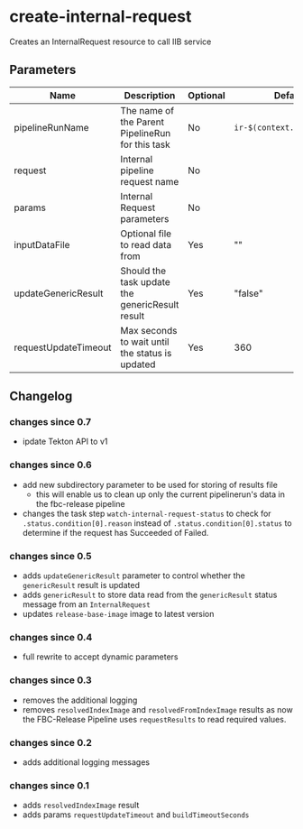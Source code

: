 # create-internal-request

Creates an InternalRequest resource to call IIB service

## Parameters

| Name | Description | Optional | Default value |
|------|-------------|----------|---------------|
| pipelineRunName | The name of the Parent PipelineRun for this task | No | `ir-$(context.pipelineRun.name)` |
| request | Internal pipeline request name | No | |
| params | Internal Request parameters | No | |
| inputDataFile | Optional file to read data from | Yes | "" |
| updateGenericResult | Should the task update the genericResult result  | Yes | "false" |
| requestUpdateTimeout | Max seconds to wait until the status is updated | Yes | 360 |

## Changelog

### changes since 0.7
- ipdate Tekton API to v1

### changes since 0.6
- add new subdirectory parameter to be used for storing of results file
    - this will enable us to clean up only the current pipelinerun's
      data in the fbc-release pipeline
- changes the task step `watch-internal-request-status` to check for
  `.status.condition[0].reason` instead of `.status.condition[0].status` to determine
  if the request has Succeeded of Failed.

### changes since 0.5
- adds `updateGenericResult` parameter to control whether the `genericResult`
  result is updated
- adds `genericResult` to store data read from the `genericResult` status message
  from an `InternalRequest`
- updates `release-base-image` image to latest version

### changes since 0.4
- full rewrite to accept dynamic parameters

### changes since 0.3
- removes the additional logging
- removes `resolvedIndexImage` and `resolvedFromIndexImage` results
  as now the FBC-Release Pipeline uses `requestResults` to read required values.

### changes since 0.2
- adds additional logging messages

### changes since 0.1
- adds `resolvedIndexImage` result
- adds params `requestUpdateTimeout` and `buildTimeoutSeconds`
